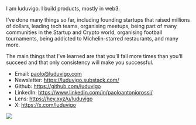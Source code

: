 I am luduvigo. I build products, mostly in web3. 

I’ve done many things so far, including founding startups that raised millions of dollars, leading tech teams, organising meetups, being part of many communities in the Startup and Crypto world, organising football tournaments, being addicted to Michelin-starred restaurants, and many more.

The main things that I’ve learned are that you’ll fail more times than you’ll succeed and that only consistency will make you successful.

- Email: paolo@luduvigo.com
- Newsletter: https://luduvigo.substack.com/
- Github: https://github.com/luduvigo
- LinkedIn: https://www.linkedin.com/in/paoloantoniorossi/
- Lens: https://hey.xyz/u/luduvigo
- X: https://x.com/luduvigo

![](https://komarev.com/ghpvc/?username=luduvigo&color=blue&label=Profile+Views+Since+Sep+24)
